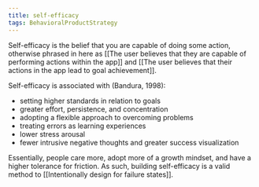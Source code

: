 ```yaml
---
title: self-efficacy
tags: BehavioralProductStrategy
---
```

Self-efficacy is the belief that you are capable of doing some action, otherwise phrased in here as [[The user believes that they are capable of performing actions within the app]] and [[The user believes that their actions in the app lead to goal achievement]].

Self-efficacy is associated with (Bandura, 1998):
* setting higher standards in relation to goals
* greater effort, persistence, and concentration
* adopting a flexible approach to overcoming problems
* treating errors as learning experiences
* lower stress arousal
* fewer intrusive negative thoughts and greater success visualization

Essentially, people care more, adopt more of a growth mindset, and have a higher tolerance for friction. As such, building self-efficacy is a valid method to [[Intentionally design for failure states]].
